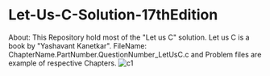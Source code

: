 # Let-Us-C-Solution-17thEdition
About: This Repository hold most of the "Let us C" solution. Let us C is a book by "Yashavant Kanetkar".
FileName: ChapterName.PartNumber.QuestionNumber_LetUsC.c  and Problem files are example of respective Chapters.
![c1](https://user-images.githubusercontent.com/85039979/130764371-889610c4-79ad-413a-a901-abe6b2741445.jpg)
